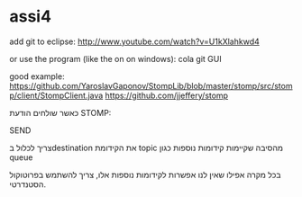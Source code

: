 assi4
=====
add git to eclipse:
http://www.youtube.com/watch?v=U1kXlahkwd4

or use the program (like the on on windows): cola git GUI

good example:
https://github.com/YaroslavGaponov/StompLib/blob/master/stomp/src/stomp/client/StompClient.java
https://github.com/jjeffery/stomp



כאשר שולחים הודעת STOMP:

SEND

צריך לכלול בdestination את הקידומת topic מהסיבה שקיימות קידומות נוספות כגון queue

בכל מקרה אפילו שאין לנו אפשרות לקידומות נוספות אלו, צריך להשתמש בפרוטוקול הסטנדרטי.
